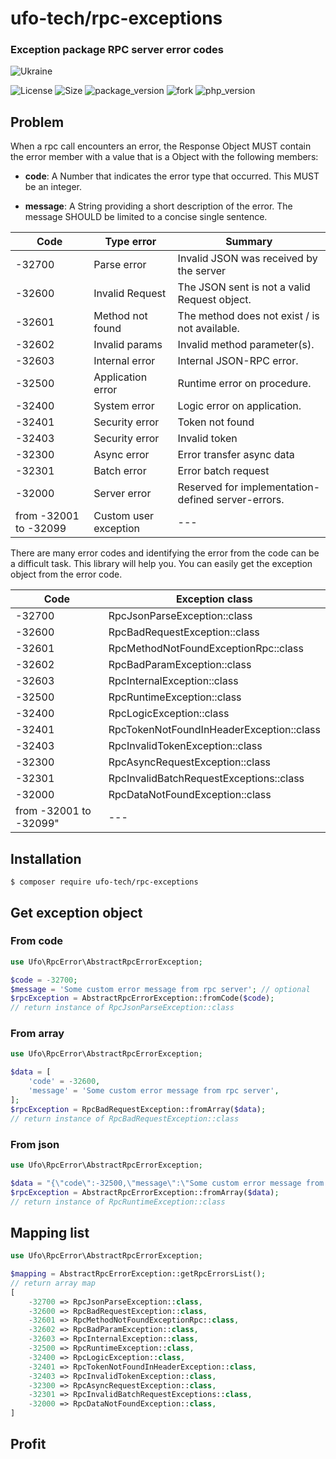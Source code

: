 # ufo-tech/rpc-exceptions
### Exception package RPC server error codes

![Ukraine](https://img.shields.io/badge/%D0%A1%D0%BB%D0%B0%D0%B2%D0%B0-%D0%A3%D0%BA%D1%80%D0%B0%D1%97%D0%BD%D1%96-yellow?labelColor=blue)

![License](https://img.shields.io/badge/license-MIT-green?labelColor=7b8185) ![Size](https://img.shields.io/github/repo-size/ufo-tech/rpc-exceptions?label=Size%20of%20the%20repository) ![package_version](https://img.shields.io/github/v/tag/ufo-tech/rpc-exceptions?color=blue&label=Latest%20Version&logo=Packagist&logoColor=white&labelColor=7b8185) ![fork](https://img.shields.io/github/forks/ufo-tech/rpc-exceptions?color=green&logo=github&style=flat)
![php_version](https://img.shields.io/packagist/dependency-v/ufo-tech/rpc-exceptions/php?logo=PHP&logoColor=white)
## Problem
When a rpc call encounters an error, the Response Object MUST contain the error member with a value that is a Object with the following members:

- **code**:
A Number that indicates the error type that occurred.
This MUST be an integer.

- **message**:
A String providing a short description of the error.
The message SHOULD be limited to a concise single sentence.

| Code                  | Type error            | Summary                                            |
|-----------------------|-----------------------|----------------------------------------------------|
| -32700                | Parse error           | Invalid JSON was received by the server            |
| -32600                | Invalid Request       | The JSON sent is not a valid Request object.       |
| -32601                | Method not found      | The method does not exist / is not available.      |
| -32602                | Invalid params        | Invalid method parameter(s).                       |
| -32603                | Internal error        | Internal JSON-RPC error.                           |
| -32500                | Application error     | Runtime error on procedure.                        |
| -32400                | System error          | Logic error on application.                        |
| -32401                | Security error        | Token not found                                    |
| -32403                | Security error        | Invalid token                                      |
| -32300                | Async error           | Error transfer async data                          |
| -32301                | Batch error           | Error batch request                                |
| -32000                | Server error          | Reserved for implementation-defined server-errors. |
| from -32001 to -32099 | Custom user exception | ---                                                |

There are many error codes and identifying the error from the code can be a difficult task.
This library will help you.
You can easily get the exception object from the error code.

| Code                   | Exception class                           |
|------------------------|-------------------------------------------|
| -32700                 |  RpcJsonParseException::class             |
| -32600                 |  RpcBadRequestException::class            |
| -32601                 |  RpcMethodNotFoundExceptionRpc::class     |
| -32602                 |  RpcBadParamException::class              |
| -32603                 |  RpcInternalException::class              |
| -32500                 |  RpcRuntimeException::class               |
| -32400                 |  RpcLogicException::class                 |
| -32401                 |  RpcTokenNotFoundInHeaderException::class |
| -32403                 |  RpcInvalidTokenException::class          |
| -32300                 |  RpcAsyncRequestException::class          |
| -32301                 |  RpcInvalidBatchRequestExceptions::class  |
| -32000                 |  RpcDataNotFoundException::class          |
| from -32001 to -32099" | ---                                       |

## Installation

```console
$ composer require ufo-tech/rpc-exceptions
```

## Get exception object
### From code
```php
use Ufo\RpcError\AbstractRpcErrorException;

$code = -32700;
$message = 'Some custom error message from rpc server'; // optional
$rpcException = AbstractRpcErrorException::fromCode($code);
// return instance of RpcJsonParseException::class
```

### From array
```php
use Ufo\RpcError\AbstractRpcErrorException;

$data = [
    'code' = -32600,
    'message' = 'Some custom error message from rpc server',
];
$rpcException = RpcBadRequestException::fromArray($data);
// return instance of RpcBadRequestException::class
```

### From json
```php
use Ufo\RpcError\AbstractRpcErrorException;

$data = "{\"code\":-32500,\"message\":\"Some custom error message from rpc server\"}";
$rpcException = AbstractRpcErrorException::fromArray($data);
// return instance of RpcRuntimeException::class
```


## Mapping list
```php
use Ufo\RpcError\AbstractRpcErrorException;

$mapping = AbstractRpcErrorException::getRpcErrorsList();
// return array map
[
    -32700 => RpcJsonParseException::class,
    -32600 => RpcBadRequestException::class,
    -32601 => RpcMethodNotFoundExceptionRpc::class,
    -32602 => RpcBadParamException::class,
    -32603 => RpcInternalException::class,
    -32500 => RpcRuntimeException::class,
    -32400 => RpcLogicException::class,
    -32401 => RpcTokenNotFoundInHeaderException::class,
    -32403 => RpcInvalidTokenException::class,
    -32300 => RpcAsyncRequestException::class,
    -32301 => RpcInvalidBatchRequestExceptions::class,
    -32000 => RpcDataNotFoundException::class,
]
```

## Profit